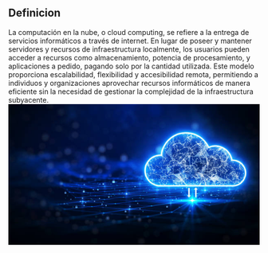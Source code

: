 ## Definicion
La computación en la nube, o cloud computing, se refiere a la entrega de servicios informáticos a través de internet. En lugar de poseer y mantener servidores y recursos de infraestructura localmente, los usuarios pueden acceder a recursos como almacenamiento, potencia de procesamiento, y aplicaciones a pedido, pagando solo por la cantidad utilizada. Este modelo proporciona escalabilidad, flexibilidad y accesibilidad remota, permitiendo a individuos y organizaciones aprovechar recursos informáticos de manera eficiente sin la necesidad de gestionar la complejidad de la infraestructura subyacente.
![](/img/2.jpg)